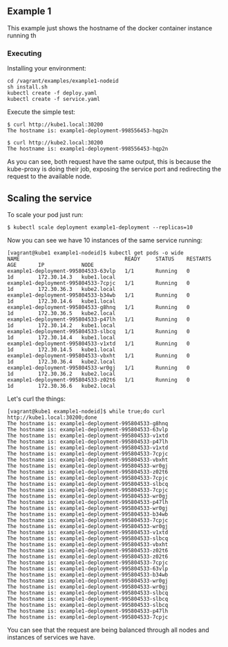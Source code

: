 ## Example 1 ##

This example just shows the hostname of the docker container instance running th

### Executing ###

Installing your environment:

```shell
cd /vagrant/examples/example1-nodeid
sh install.sh
kubectl create -f deploy.yaml
kubectl create -f service.yaml
```

Execute the simple test:
```shell
$ curl http://kube1.local:30200
The hostname is: example1-deployment-998556453-hqp2n

$ curl http://kube2.local:30200
The hostname is: example1-deployment-998556453-hqp2n
```
As you can see, both request have the same output, this is because the kube-proxy is doing their job, exposing the service port and redirecting the request to the available node.

## Scaling the service ##

To scale your pod just run: 

```shell
$ kubectl scale deployment example1-deployment --replicas=10
```

Now you can see we have 10 instances of the same service running:
```shell
[vagrant@kube1 example1-nodeid]$ kubectl get pods -o wide
NAME                                  READY     STATUS    RESTARTS   AGE       IP            NODE
example1-deployment-995804533-63vlp   1/1       Running   0          1d        172.30.14.3   kube1.local
example1-deployment-995804533-7cpjc   1/1       Running   0          1d        172.30.36.3   kube2.local
example1-deployment-995804533-b34wb   1/1       Running   0          1d        172.30.14.6   kube1.local
example1-deployment-995804533-g8hnq   1/1       Running   0          1d        172.30.36.5   kube2.local
example1-deployment-995804533-p47lh   1/1       Running   0          1d        172.30.14.2   kube1.local
example1-deployment-995804533-slbcq   1/1       Running   0          1d        172.30.14.4   kube1.local
example1-deployment-995804533-v1xtd   1/1       Running   0          1d        172.30.14.5   kube1.local
example1-deployment-995804533-vbxht   1/1       Running   0          1d        172.30.36.4   kube2.local
example1-deployment-995804533-wr0gj   1/1       Running   0          1d        172.30.36.2   kube2.local
example1-deployment-995804533-z02t6   1/1       Running   0          1d        172.30.36.6   kube2.local
```

Let's curl the things:

```shell
[vagrant@kube1 example1-nodeid]$ while true;do curl http://kube1.local:30200;done
The hostname is: example1-deployment-995804533-g8hnq
The hostname is: example1-deployment-995804533-63vlp
The hostname is: example1-deployment-995804533-v1xtd
The hostname is: example1-deployment-995804533-p47lh
The hostname is: example1-deployment-995804533-v1xtd
The hostname is: example1-deployment-995804533-7cpjc
The hostname is: example1-deployment-995804533-vbxht
The hostname is: example1-deployment-995804533-wr0gj
The hostname is: example1-deployment-995804533-z02t6
The hostname is: example1-deployment-995804533-7cpjc
The hostname is: example1-deployment-995804533-slbcq
The hostname is: example1-deployment-995804533-7cpjc
The hostname is: example1-deployment-995804533-wr0gj
The hostname is: example1-deployment-995804533-p47lh
The hostname is: example1-deployment-995804533-wr0gj
The hostname is: example1-deployment-995804533-b34wb
The hostname is: example1-deployment-995804533-7cpjc
The hostname is: example1-deployment-995804533-wr0gj
The hostname is: example1-deployment-995804533-v1xtd
The hostname is: example1-deployment-995804533-slbcq
The hostname is: example1-deployment-995804533-vbxht
The hostname is: example1-deployment-995804533-z02t6
The hostname is: example1-deployment-995804533-z02t6
The hostname is: example1-deployment-995804533-7cpjc
The hostname is: example1-deployment-995804533-63vlp
The hostname is: example1-deployment-995804533-b34wb
The hostname is: example1-deployment-995804533-wr0gj
The hostname is: example1-deployment-995804533-wr0gj
The hostname is: example1-deployment-995804533-slbcq
The hostname is: example1-deployment-995804533-slbcq
The hostname is: example1-deployment-995804533-slbcq
The hostname is: example1-deployment-995804533-p47lh
The hostname is: example1-deployment-995804533-7cpjc

``` 
You can see that the request are being balanced through all nodes and instances of services we have.
